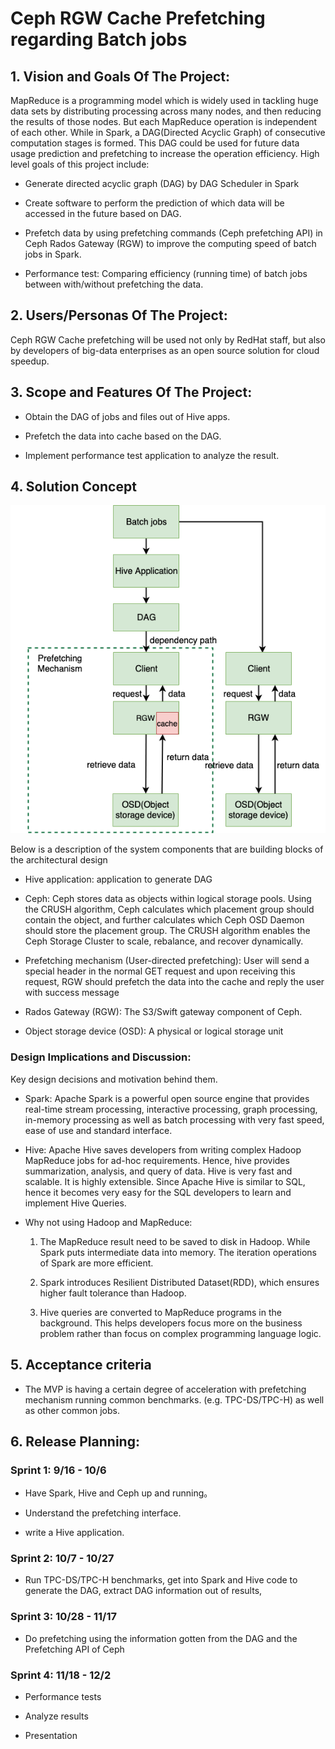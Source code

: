 # Ceph RGW Cache Prefetching regarding Batch jobs

## 1. Vision and Goals Of The Project:

MapReduce is a programming model which is widely used in tackling huge data sets by distributing processing across many nodes, and then reducing the results of those nodes. But each MapReduce operation is independent of each other. While in Spark, a DAG(Directed Acyclic Graph) of consecutive computation  stages is formed. This DAG could be used for future data usage prediction and prefetching to increase the operation efficiency. High level goals of this project include:

- Generate directed acyclic graph (DAG) by DAG Scheduler in Spark

- Create software to perform the prediction of which data will be
  accessed in the future based on DAG.

- Prefetch data by using prefetching commands (Ceph prefetching API) in
  Ceph Rados Gateway (RGW) to improve the computing speed of batch jobs in Spark.

- Performance test: Comparing efficiency (running time) of batch jobs between with/without prefetching the data. 

## 2. Users/Personas Of The Project:

Ceph RGW Cache prefetching will be used not only by RedHat staff, but also by developers of big-data enterprises as an open source solution for cloud speedup.

## 3. Scope and Features Of The Project:

- Obtain the DAG of jobs and files out of Hive apps.

- Prefetch the data into cache based on the DAG.

- Implement performance test application to analyze the result.

## 4. Solution Concept

![design](https://github.com/BU-NU-CLOUD-F19/Ceph_RGW_Cache_Prefetching_regarding_Batch_jobs/blob/master/doc/Design.jpg)

Below is a description of the system components that are building blocks of the architectural design

- Hive application: application to generate DAG

- Ceph: Ceph stores data as objects within logical storage pools. Using the CRUSH algorithm, Ceph calculates which placement group should contain the object, and further calculates which Ceph OSD Daemon should store the placement group. The CRUSH algorithm enables the Ceph Storage Cluster to scale, rebalance, and recover dynamically.

- Prefetching mechanism (User-directed prefetching): User will send a special header in the normal GET request and upon receiving this request, RGW should prefetch the data into the cache and reply the user with success message

- Rados Gateway (RGW): The S3/Swift gateway component of Ceph.

- Object storage device (OSD): A physical or logical storage unit

### Design Implications and Discussion:

Key design decisions and motivation behind them.

- Spark: Apache Spark is a powerful open source engine that provides real-time stream processing, interactive processing, graph processing, in-memory processing as well as batch processing with very fast speed, ease of use and standard interface.

- Hive: Apache Hive saves developers from writing complex Hadoop MapReduce jobs for ad-hoc requirements. Hence, hive provides summarization, analysis, and query of data. Hive is very fast and scalable. It is highly extensible. Since Apache Hive is similar to SQL, hence it becomes very easy for the SQL developers to learn and implement Hive Queries.

- Why not using Hadoop and MapReduce:

  1. The MapReduce result need to be saved to disk in Hadoop. While Spark puts intermediate data into memory. The iteration operations of Spark are more efficient.

  2. Spark introduces Resilient Distributed Dataset(RDD), which ensures higher fault tolerance than Hadoop.

  3. Hive queries are converted to MapReduce programs in the background. This helps developers focus more on the business problem rather than focus on complex programming language logic.

## 5. Acceptance criteria

- The MVP is having a certain degree of acceleration with prefetching mechanism running common benchmarks. (e.g. TPC-DS/TPC-H) as well as other common jobs.

## 6. Release Planning:

### Sprint 1: 9/16 - 10/6 

-   Have Spark, Hive and Ceph up and running。
    
-   Understand the prefetching interface.
    
-   write a Hive application.
    
### Sprint 2: 10/7 - 10/27

-   Run TPC-DS/TPC-H benchmarks, get into Spark and Hive code to generate the DAG, extract DAG information out of results,
    

### Sprint 3: 10/28 - 11/17

-   Do prefetching using the information gotten from the DAG and the Prefetching API of Ceph
    
### Sprint 4: 11/18 - 12/2

-   Performance tests
    
-   Analyze results
    
-   Presentation
